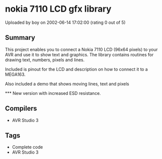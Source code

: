 # nokia 7110 LCD gfx library

Uploaded by boy on 2002-06-14 17:02:00 (rating 0 out of 5)

## Summary

This project enables you to connect a Nokia 7110 LCD (96x64 pixels) to your AVR and use it to show text and graphics. The library contains routines for drawing text, numbers, pixels and lines.  

Included is pinout for the LCD and description on how to connect it to a MEGA163.  

Also included a demo that shows moving lines, text and pixels


*** New version with increased ESD resistance.

## Compilers

- AVR Studio 3

## Tags

- Complete code
- AVR Studio 3
